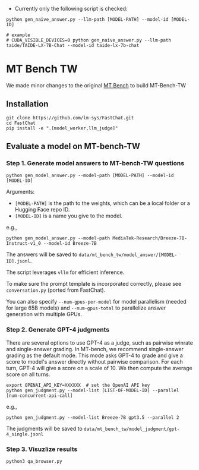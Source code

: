 
- Currently only the following script is checked:
```
python gen_naive_answer.py --llm-path [MODEL-PATH] --model-id [MODEL-ID]

# example
# CUDA_VISIBLE_DEVICES=0 python gen_naive_answer.py --llm-path taide/TAIDE-LX-7B-Chat --model-id taide-lx-7b-chat
```

# MT Bench TW

We made minor changes to the original [MT Bench](https://github.com/lm-sys/FastChat/tree/main/fastchat/llm_judge) to build MT-Bench-TW


## Installation
```
git clone https://github.com/lm-sys/FastChat.git
cd FastChat
pip install -e ".[model_worker,llm_judge]"
```

## Evaluate a model on MT-bench-TW

### Step 1. Generate model answers to MT-bench-TW questions
```
python gen_model_answer.py --model-path [MODEL-PATH] --model-id [MODEL-ID]
```
Arguments:
  - `[MODEL-PATH]` is the path to the weights, which can be a local folder or a Hugging Face repo ID.
  - `[MODEL-ID]` is a name you give to the model.

e.g.,
```
python gen_model_answer.py --model-path MediaTek-Research/Breeze-7B-Instruct-v1_0 --model-id Breeze-7B
```
The answers will be saved to `data/mt_bench_tw/model_answer/[MODEL-ID].jsonl`.

The script leverages `vllm` for efficient inference.

To make sure the prompt template is incorporated correctly, please see `conversation.py` (ported from FastChat).

You can also specify `--num-gpus-per-model` for model parallelism (needed for large 65B models) and `--num-gpus-total` to parallelize answer generation with multiple GPUs.

### Step 2. Generate GPT-4 judgments
There are several options to use GPT-4 as a judge, such as pairwise winrate and single-answer grading.
In MT-bench, we recommend single-answer grading as the default mode.
This mode asks GPT-4 to grade and give a score to model's answer directly without pairwise comparison.
For each turn, GPT-4 will give a score on a scale of 10. We then compute the average score on all turns.

```
export OPENAI_API_KEY=XXXXXX  # set the OpenAI API key
python gen_judgment.py --model-list [LIST-OF-MODEL-ID] --parallel [num-concurrent-api-call]
```

e.g.,
```
python gen_judgment.py --model-list Breeze-7B gpt3.5 --parallel 2
```
The judgments will be saved to `data/mt_bench_tw/model_judgment/gpt-4_single.jsonl`


### Step 3. Visuzlize results
```
python3 qa_browser.py
```
